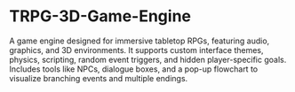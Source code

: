# TRPG-3D-Game-Engine
A game engine designed for immersive tabletop RPGs, featuring audio, graphics, and 3D environments. It supports custom interface themes, physics, scripting, random event triggers, and hidden player-specific goals. Includes tools like NPCs, dialogue boxes, and a pop-up flowchart to visualize branching events and multiple endings.
